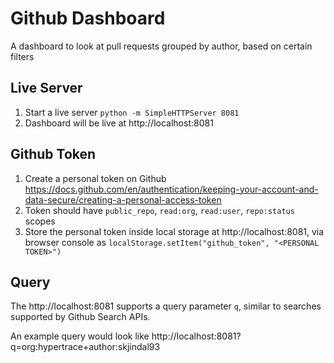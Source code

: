 # Github Dashboard

A dashboard to look at pull requests grouped by author, based on certain filters

## Live Server

1. Start a live server `python -m SimpleHTTPServer 8081`
2. Dashboard will be live at http://localhost:8081

## Github Token

1. Create a personal token on Github https://docs.github.com/en/authentication/keeping-your-account-and-data-secure/creating-a-personal-access-token
2. Token should have `public_repo`, `read:org`, `read:user`, `repo:status` scopes
3. Store the personal token inside local storage at http://localhost:8081, via browser console as `localStorage.setItem("github_token", "<PERSONAL TOKEN>")`

## Query

The http://localhost:8081 supports a query parameter `q`, similar to searches supported by Github Search APIs.

An example query would look like
http://localhost:8081?q=org:hypertrace+author:skjindal93